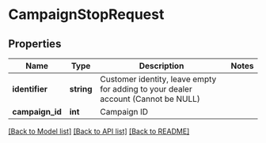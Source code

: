 # CampaignStopRequest

## Properties
Name | Type | Description | Notes
------------ | ------------- | ------------- | -------------
**identifier** | **string** | Customer identity, leave empty for adding to your dealer account (Cannot be NULL) | 
**campaign_id** | **int** | Campaign ID | 

[[Back to Model list]](../README.md#documentation-for-models) [[Back to API list]](../README.md#documentation-for-api-endpoints) [[Back to README]](../README.md)


